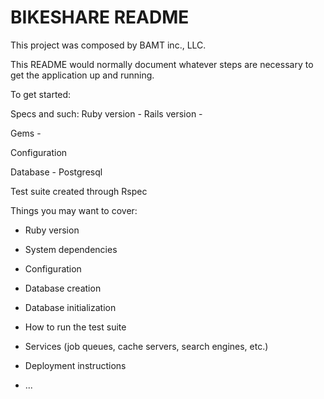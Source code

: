 # BIKESHARE README

This project was composed by BAMT inc., LLC.

This README would normally document whatever steps are necessary to get the
application up and running.

To get started:

Specs and such:
Ruby version -
Rails version -

Gems -


Configuration

Database - Postgresql

Test suite created through Rspec


Things you may want to cover:

* Ruby version

* System dependencies

* Configuration

* Database creation

* Database initialization

* How to run the test suite

* Services (job queues, cache servers, search engines, etc.)

* Deployment instructions

* ...
